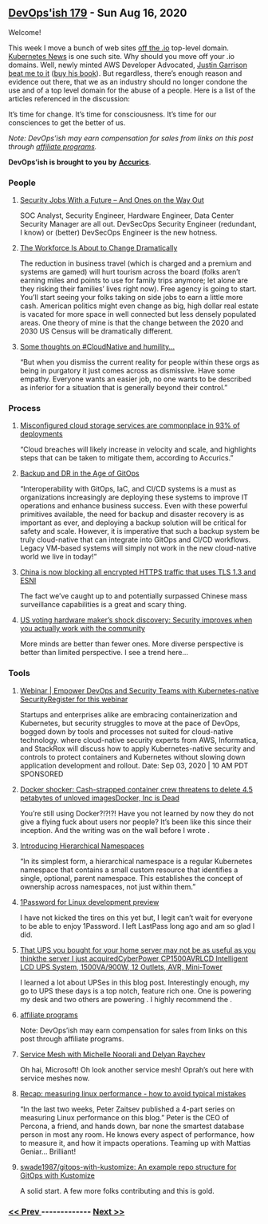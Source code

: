 ## [DevOps'ish 179](https://devopsish.com/179) - Sun Aug 16, 2020

Welcome!

This week I move a bunch of web sites <a href="https://twitter.com/ChrisShort/status/1292971206480723968">off the .io</a> top-level domain. <a href="https://kubenews.net/">Kubernetes News</a> is one such site. Why should you move off your .io domains. Well, newly minted AWS Developer Advocated, <a href="https://twitter.com/rothgar/status/1292971873169367040?s=20">Justin Garrison beat me to it</a> (<a href="https://amzn.to/3g2ohQU">buy his book</a>). But regardless, there’s enough reason and evidence out there, that we as an industry should no longer condone the use and of a top level domain for the abuse of a people. Here is a list of the articles referenced in the discussion:

It’s time for change. It’s time for consciousness. It’s time for our consciences to get the better of us.

<em>Note: DevOps’ish may earn compensation for sales from links on this post through <a href="../terms/">affiliate programs</a>.</em>

<strong>DevOps’ish is brought to you by</strong> <a href="https://www.accurics.com/?utm_source=newsletter&amp;utm_medium=email&amp;utm_campaign=devopsish_179"><strong>Accurics</strong></a>.

### People

1. [Security Jobs With a Future – And Ones on the Way Out](https://www.darkreading.com/edge/theedge/security-jobs-with-a-future----and-ones-on-the-way-out/b/d-id/1338652)

    SOC Analyst, Security Engineer, Hardware Engineer, Data Center Security Manager are all out. DevSecOps Security Engineer (redundant, I know) or (better) DevSecOps Engineer is the new hotness.
1. [The Workforce Is About to Change Dramatically](https://www.theatlantic.com/ideas/archive/2020/08/just-small-shift-remote-work-could-change-everything/614980/)

    The reduction in business travel (which is charged and a premium and systems are gamed) will hurt tourism across the board (folks aren’t earning miles and points to use for family trips anymore; let alone are they risking their families’ lives right now). Free agency is going to start. You’ll start seeing your folks taking on side jobs to earn a little more cash. American politics might even change as big, high dollar real estate is vacated for more space in well connected but less densely populated areas. One theory of mine is that the change between the 2020 and 2030 US Census will be dramatically different.
1. [Some thoughts on #CloudNative and humility…](https://mobile.twitter.com/fintanr/status/1290666168286683137)

    “But when you dismiss the current reality for people within these orgs as being in purgatory it just comes across as dismissive. Have some empathy. Everyone wants an easier job, no one wants to be described as inferior for a situation that is generally beyond their control.”
### Process

1. [Misconfigured cloud storage services are commonplace in 93% of deployments](https://www.helpnetsecurity.com/2020/08/06/misconfigured-cloud-storage-services/)

    “Cloud breaches will likely increase in velocity and scale, and highlights steps that can be taken to mitigate them, according to Accurics.”
1. [Backup and DR in the Age of GitOps](https://containerjournal.com/topics/container-security/backup-and-dr-in-the-age-of-gitops/)

    “Interoperability with GitOps, IaC, and CI/CD systems is a must as organizations increasingly are deploying these systems to improve IT operations and enhance business success. Even with these powerful primitives available, the need for backup and disaster recovery is as important as ever, and deploying a backup solution will be critical for safety and scale. However, it is imperative that such a backup system be truly cloud-native that can integrate into GitOps and CI/CD workflows. Legacy VM-based systems will simply not work in the new cloud-native world we live in today!”
1. [China is now blocking all encrypted HTTPS traffic that uses TLS 1.3 and ESNI](https://www.zdnet.com/article/china-is-now-blocking-all-encrypted-https-traffic-using-tls-1-3-and-esni/)

    The fact we’ve caught up to and potentially surpassed Chinese mass surveillance capabilities is a great and scary thing.
1. [US voting hardware maker’s shock discovery: Security improves when you actually work with the community](https://www.theregister.com/2020/08/06/black_hat_ess_bugs/)

    More minds are better than fewer ones. More diverse perspective is better than limited perspective. I see a trend here…
### Tools

1. [Webinar | Empower DevOps and Security Teams with Kubernetes-native SecurityRegister for this webinar](https://pages.awscloud.com/GLOBAL-partner-OE-containers-stackrox-sept-2020-reg-event.html?ContainersStackRoxSeptember2020&sc_publisher=StackRox&sc_country=USA&sc_geo=NAMER&sc_category=mult&sc_outcome=acq&trk=Partner_DevOpsIsh)

    Startups and enterprises alike are embracing containerization and Kubernetes, but security struggles to move at the pace of DevOps, bogged down by tools and processes not suited for cloud-native technology.  where cloud-native security experts from AWS, Informatica, and StackRox will discuss how to apply Kubernetes-native security and controls to protect containers and Kubernetes without slowing down application development and rollout. Date: Sep 03, 2020 | 10 AM PDT SPONSORED
1. [Docker shocker: Cash-strapped container crew threatens to delete 4.5 petabytes of unloved imagesDocker, Inc is Dead](https://www.theregister.com/2020/08/14/docker_container_retention_policy/)

    You’re still using Docker?!?!?! Have you not learned by now they do not give a flying fuck about users nor people? It’s been like this since their inception. And the writing was on the wall before I wrote .
1. [Introducing Hierarchical Namespaces](https://kubernetes.io/blog/2020/08/14/introducing-hierarchical-namespaces/)

    “In its simplest form, a hierarchical namespace is a regular Kubernetes namespace that contains a small custom resource that identifies a single, optional, parent namespace. This establishes the concept of ownership across namespaces, not just within them.”
1. [1Password for Linux development preview](https://discussions.agilebits.com/discussion/114964/1password-for-linux-development-preview)

    I have not kicked the tires on this yet but, I legit can’t wait for everyone to be able to enjoy 1Password. I left LastPass long ago and am so glad I did.
1. [That UPS you bought for your home server may not be as useful as you thinkthe server I just acquiredCyberPower CP1500AVRLCD Intelligent LCD UPS System, 1500VA/900W, 12 Outlets, AVR, Mini-Tower](https://fitzcarraldoblog.wordpress.com/2020/08/09/that-ups-you-bought-for-your-home-server-may-not-be-as-useful-as-you-think/)

    I learned a lot about UPSes in this blog post. Interestingly enough, my go to UPS these days is a top notch, feature rich one. One is powering my desk and two others are powering . I highly recommend the .
1. [affiliate programs](../terms/)

    Note: DevOps’ish may earn compensation for sales from links on this post through affiliate programs.
1. [Service Mesh with Michelle Noorali and Delyan Raychev](https://www.arresteddevops.com/service-mesh/)

    Oh hai, Microsoft! Oh look another service mesh! Oprah’s out here with service meshes now.
1. [Recap: measuring linux performance - how to avoid typical mistakes](https://ma.ttias.be/recap-measuring-linux-performance-avoid-typical-mistakes/)

    “In the last two weeks, Peter Zaitsev published a 4-part series on measuring Linux performance on this blog.” Peter is the CEO of Percona, a friend, and hands down, bar none the smartest database person in most any room. He knows every aspect of performance, how to measure it, and how it impacts operations. Teaming up with Mattias Geniar… Brilliant!
1. [swade1987/gitops-with-kustomize: An example repo structure for GitOps with Kustomize](https://github.com/swade1987/gitops-with-kustomize)

    A solid start. A few more folks contributing and this is gold.

### [ << Prev ](devopsweekly-178.md) ------------- [ Next >> ](devopsweekly-180.md)